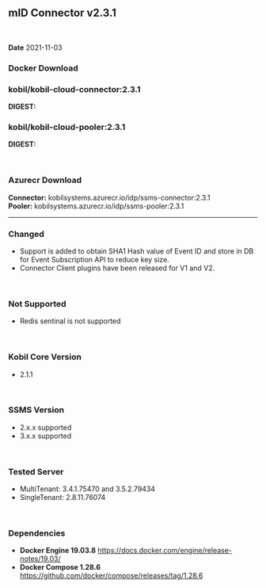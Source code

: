 ## mID Connector v2.3.1

<br/>

**Date** 2021-11-03

### **Docker Download**

### kobil/kobil-cloud-connector:2.3.1  
**DIGEST:** 
### kobil/kobil-cloud-pooler:2.3.1
**DIGEST:** 

<br/>

### **Azurecr Download**
**Connector:** kobilsystems.azurecr.io/idp/ssms-connector:2.3.1  
**Pooler:** kobilsystems.azurecr.io/idp/ssms-pooler:2.3.1
<br/>

------------------------------------
            
### Changed
* Support is added to obtain SHA1 Hash value of Event ID and store in DB for Event Subscription API to reduce key size.
* Connector Client plugins have been released for V1 and V2.
  
<br/>
  
### Not Supported
* Redis sentinal is not supported
<br/>
  
### Kobil Core Version
* 2.1.1
  
<br/>
 
### SSMS Version
* 2.x.x supported
* 3.x.x supported
<br/>

### Tested Server
* MultiTenant:  3.4.1.75470 and 3.5.2.79434
* SingleTenant: 2.8.11.76074
<br/>

### Dependencies
* **Docker Engine 19.03.8**
https://docs.docker.com/engine/release-notes/19.03/
* **Docker Compose 1.28.6**
https://github.com/docker/compose/releases/tag/1.28.6
